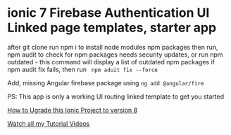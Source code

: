 
# ionic 7 Firebase Authentication UI Linked page templates, starter app
after git clone run npm i to install node modules npm packages
then run, npm audit to check for npm packages needs security updates,
or run npm outdated - this command will display a list of outdated npm packages
if npm audit fix fails, then run
`
npm aduit fix --force`

Add, missing Angular firebase package  using
`ng add @angular/fire`

 PS: This app is only a working UI routing linked template to get you started

 [How to Ugrade this Ionic Project to version 8](https://youtu.be/vAxrXo8MwqQ?si=iCLSk5TcKGzME_Qn) 

 [Watch all my  Tutorial Videos ](https://www.youtube.com/@Full_Stack_Dev_Bharat) 

